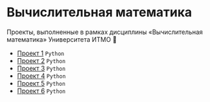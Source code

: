 # Вычислительная математика
Проекты, выполненные в рамках дисциплины «Вычислительная математика» Университета ИТМО :school_satchel:

- [Проект 1](/math-lab1) `Python`
- [Проект 2](/math-lab2) `Python`
- [Проект 3](/math-lab3) `Python`
- [Проект 4](/math-lab4) `Python`
- [Проект 5](/math-lab5) `Python`
- [Проект 6](/math-lab6) `Python`
